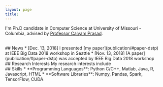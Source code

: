 ```yaml
---
layout: page
title:
---
```


I'm Ph.D candidate in Computer Science at University of Missouri - Columbia, advised by [Professor Calyam Prasad](http://faculty.missouri.edu/calyamp/).

<br />
## News
* [Dec. 13, 2018] I presented [my paper](publication/#paper-dstp) at IEEE Big Data 2018 workshop in Seattle
* [Nov. 13, 2018] [A paper](publication/#paper-dstp) was accepted by IEEE Big Data 2018 workshop

<br />
## Research Interests
My research interests include 

<br />
## Skills
* **Programming Languages**: Python C/C++, Matlab, Java, R, Javascript, HTML
* **Software Libraries**: Numpy, Pandas, Spark, TensorFlow, CUDA


<!-- There are currently two themes built on Poole:

* [Hyde](http://hyde.getpoole.com)
* [Lanyon](http://lanyon.getpoole.com)

Learn more and contribute on [GitHub](https://github.com/poole).

## Setup

Some fun facts about the setup of this project include:

* Built for [Jekyll](http://jekyllrb.com)
* Developed on GitHub and hosted for free on [GitHub Pages](https://pages.github.com)
* Coded with [Sublime Text 2](http://sublimetext.com), an amazing code editor
* Designed and developed while listening to music like [Blood Bros Trilogy](https://soundcloud.com/maddecent/sets/blood-bros-series)

Have questions or suggestions? Feel free to [open an issue on GitHub](https://github.com/poole/issues/new) or [ask me on Twitter](https://twitter.com/mdo).

Thanks for reading!
 -->